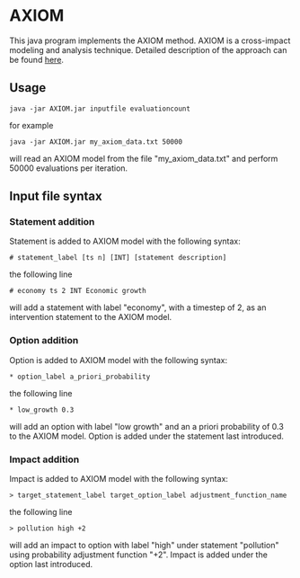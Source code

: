 # AXIOM

This java program implements the AXIOM method.
AXIOM is a cross-impact modeling and analysis technique.
Detailed description of the approach can be found [here](http://urn.fi/URN:NBN:fi:uta-201611142562).


## Usage 
```
java -jar AXIOM.jar inputfile evaluationcount 
```
for example 
```
java -jar AXIOM.jar my_axiom_data.txt 50000 
```
will read an AXIOM model from the file "my_axiom_data.txt" and perform 50000 evaluations per iteration.


## Input file syntax

### Statement addition

Statement is added to AXIOM model with the following syntax:

```
# statement_label [ts n] [INT] [statement description]
```
the following line 

```
# economy ts 2 INT Economic growth
```
will add a statement with label "economy", with a timestep of 2, as an intervention statement to the AXIOM model.

### Option addition

Option is added to AXIOM model with the following syntax:

```
* option_label a_priori_probability
```

the following line 

```
* low_growth 0.3
```
will add an option with label "low growth" and an a priori probability of 0.3 to the AXIOM model.
Option is added under the statement last introduced.

### Impact addition

Impact is added to AXIOM model with the following syntax:

```
> target_statement_label target_option_label adjustment_function_name
```

the following line 

```
> pollution high +2
```
will add an impact to option with label "high" under statement "pollution" using probability adjustment function "+2".
Impact is added under the option last introduced.

